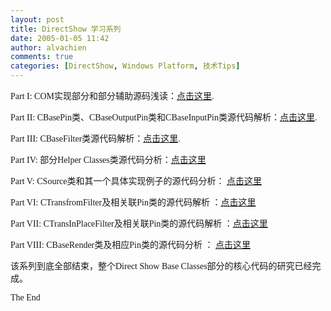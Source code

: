 ```yaml
---
layout: post
title: DirectShow 学习系列
date: 2005-01-05 11:42
author: alvachien
comments: true
categories: [DirectShow, Windows Platform, 技术Tips]
---
```

<div id="bp-C678F199F470A1FB_158-content"><span style="font-family: 宋体;">Part I: COM实现部分和部分辅助源码浅读：<a href="http://blog.csdn.net/alvachien/archive/2005/01/05/241012.aspx" target="_blank">点击这里</a>.

Part II: CBasePin类、CBaseOutputPin类和CBaseInputPin类源代码解析：<a href="http://blog.csdn.net/alvachien/archive/2005/01/10/247220.aspx" target="_blank">点击这里</a>.

Part III: CBaseFilter类源代码解析：<a href="http://blog.csdn.net/alvachien/archive/2005/01/11/248351.aspx" target="_blank">点击这里</a>.

Part IV: 部分Helper Classes类源代码分析：<a href="http://blog.csdn.net/alvachien/archive/2005/01/13/251847.aspx" target="_blank">点击这里</a>

Part V: CSource类和其一个具体实现例子的源代码分析： <a href="http://blog.csdn.net/alvachien/archive/2005/01/18/257555.aspx" target="_blank">点击这里</a>

Part VI: CTransfromFilter及相关联Pin类的源代码解析 ：<a href="http://blog.csdn.net/alvachien/archive/2005/01/24/266353.aspx" target="_blank">点击这里</a>

Part VII: CTransInPlaceFilter及相关联Pin类的源代码解析 ：<a href="http://blog.csdn.net/alvachien/archive/2005/01/27/270795.aspx" target="_blank">点击这里</a>

Part VIII: CBaseRender类及相应Pin类的源代码分析 ： <a href="http://blog.csdn.net/alvachien/archive/2005/02/25/301913.aspx" target="_blank">点击这里</a>

该系列到底全部结束，整个Direct Show Base Classes部分的核心代码的研究已经完成。

The End

</span></div>
